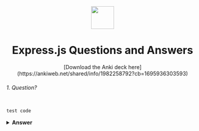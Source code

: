 <div align="center">
  <img height="60" src="https://miro.medium.com/v2/resize:fit:1400/1*XP-mZOrIqX7OsFInN2ngRQ.png">
  <h1>Express.js Questions and Answers</h1>
    [Download the Anki deck here](https://ankiweb.net/shared/info/1982258792?cb=1695936303593)
</div>


###### 1. Question?

```javascript

test code

```

<details><summary><b>Answer</b></summary>
<p>

#### Answer: D

Answer text

</p>
</details>